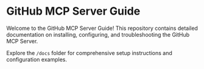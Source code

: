 # GitHub MCP Server Guide

Welcome to the GitHub MCP Server Guide! This repository contains detailed documentation on installing, configuring, and troubleshooting the GitHub MCP Server.

Explore the `/docs` folder for comprehensive setup instructions and configuration examples.
